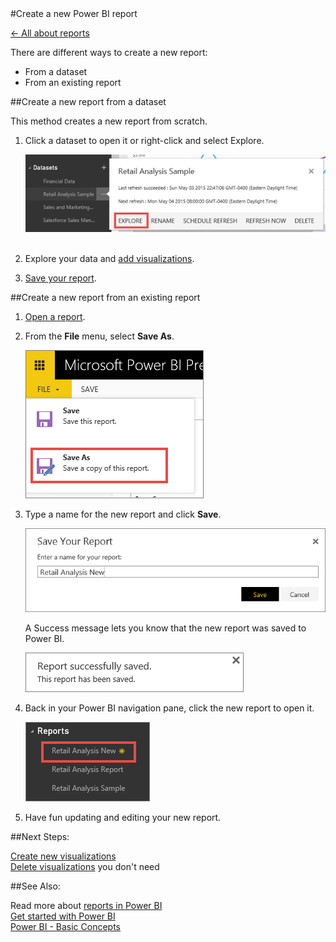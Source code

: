 <properties pageTitle="Create a new Power BI report" description="Create a new Power BI report" services="powerbi" documentationCenter="" authors="v-anpasi" manager="mblythe" editor=""/>
<tags ms.service="powerbi" ms.devlang="NA" ms.topic="article" ms.tgt_pltfrm="NA" ms.workload="powerbi" ms.date="06/26/2015" ms.author="v-anpasi"/>
#Create a new Power BI report

[← All about reports](https://support.powerbi.com/knowledgebase/topics/65157-all-about-reports)

There are different ways to create a new report:

-   From a dataset
-   From an existing report

##Create a new report from a dataset

This method creates a new report from scratch.

1.  Click a dataset to open it or right-click and select Explore.

    ![](media/powerbi-service-create-a-new-report/exploreDataset.png) 

2.  Explore your data and [add visualizations](http://support.powerbi.com/knowledgebase/articles/434821-visualizations-in-power-bi-reports).
3.  [Save your report](http://support.powerbi.com/knowledgebase/articles/444112-save-a-report).

##Create a new report from an existing report

1.  [Open a report](http://support.powerbi.com/knowledgebase/articles/439920-open-a-report-in-reading-view).
    
2.  From the **File** menu, select **Save As**.

    ![](media/powerbi-service-create-a-new-report/SaveAs.png)
        
3.  Type a name for the new report and click **Save**.

    ![](media/powerbi-service-create-a-new-report/SaveReport.png)

    A Success message lets you know that the new report was saved to Power BI.

    ![](media/powerbi-service-create-a-new-report/saveSuccess.png)   
    
4.  Back in your Power BI navigation pane, click the new report to open it.

    ![](media/powerbi-service-create-a-new-report/newReportNavPane.png)
        
5.  Have fun updating and editing your new report.
    

##Next Steps:

[Create new visualizations](https://powerbi.uservoice.com/knowledgebase/articles/441777-part-i-add-visualizations-to-a-power-bi-report)  
[Delete visualizations](http://support.powerbi.com/knowledgebase/articles/465144-delete-a-visualization) you don't need

##See Also:

Read more about [reports in Power BI](http://support.powerbi.com/knowledgebase/articles/425684-reports-in-power-bi)  
[Get started with Power BI](http://support.powerbi.com/knowledgebase/articles/430814-get-started-with-power-bi)  
[Power BI - Basic Concepts](http://support.powerbi.com/knowledgebase/articles/487029-power-bi-preview-basic-concepts)  

